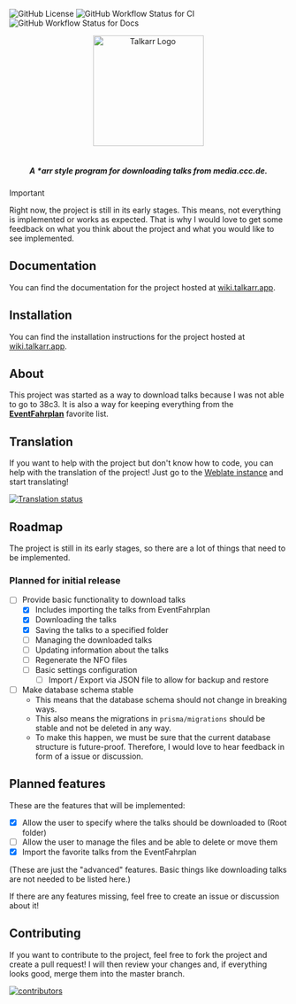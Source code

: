 ![GitHub License](https://img.shields.io/github/license/talkarr/talkarr?style=for-the-badge&color=%239b69ff)
![GitHub Workflow Status for CI](https://img.shields.io/github/actions/workflow/status/talkarr/talkarr/ci.yml?style=for-the-badge&label=CI)
![GitHub Workflow Status for Docs](https://img.shields.io/github/actions/workflow/status/talkarr/talkarr/docs.yml?style=for-the-badge&label=Docs)

<p align="center" style="padding-bottom: 16px" id="logo">
<img src="assets/logo_with_text_no_padding.png" alt="Talkarr Logo" width="200" />
</p>

<h5 align="center">
A *arr style program for downloading talks from media.ccc.de.
</h5>

> [!IMPORTANT]
> Right now, the project is still in its early stages. This means, not everything is implemented or works as expected.
> That is why I would love to get some feedback on what you think about the project and what you would like to see implemented.

## Documentation

You can find the documentation for the project hosted at [wiki.talkarr.app](https://wiki.talkarr.app).

## Installation

You can find the installation instructions for the project hosted at [wiki.talkarr.app](https://wiki.talkarr.app/deployment/).

## About

This project was started as a way to download talks because I was not able to go to 38c3.
It is also a way for keeping everything from the [**EventFahrplan**](https://github.com/EventFahrplan/EventFahrplan) favorite list.

## Translation

If you want to help with the project but don't know how to code, you can help with the translation of the project!
Just go to the [Weblate instance](https://weblate.commanderred.xyz/engage/talkarr/) and start translating!

<a href="https://weblate.commanderred.xyz/engage/talkarr/">
<img src="https://weblate.commanderred.xyz/widget/talkarr/talkarr/multi-auto.svg" alt="Translation status" />
</a>


## Roadmap

The project is still in its early stages, so there are a lot of things that need to be implemented.

### Planned for initial release

- [ ] Provide basic functionality to download talks
  - [x] Includes importing the talks from EventFahrplan
  - [x] Downloading the talks
  - [x] Saving the talks to a specified folder
  - [ ] Managing the downloaded talks
  - [ ] Updating information about the talks
  - [ ] Regenerate the NFO files
  - [ ] Basic settings configuration
    - [ ] Import / Export via JSON file to allow for backup and restore
- [ ] Make database schema stable
  - This means that the database schema should not change in breaking ways.
  - This also means the migrations in `prisma/migrations` should be stable and not be deleted in any way.
  - To make this happen, we must be sure that the current database structure is future-proof. Therefore, I would love to hear feedback in form of a issue or discussion.

## Planned features

These are the features that will be implemented:

- [x] Allow the user to specify where the talks should be downloaded to (Root folder)
- [ ] Allow the user to manage the files and be able to delete or move them
- [x] Import the favorite talks from the EventFahrplan

(These are just the "advanced" features. Basic things like downloading talks are not needed to be listed here.)

If there are any features missing, feel free to create an issue or discussion about it!

## Contributing

If you want to contribute to the project, feel free to fork the project and create a pull request! I will then review your changes and, if everything looks good, merge them into the master branch.

<a href="https://github.com/talkarr/talkarr/graphs/contributors">
  <img src="https://contrib.rocks/image?repo=talkarr/talkarr" alt="contributors" />
</a>
